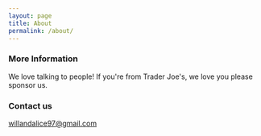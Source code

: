 ```yaml
---
layout: page
title: About
permalink: /about/
---
```



### More Information

We love talking to people! If you're from Trader Joe's, we love you please sponsor us.

### Contact us

[willandalice97@gmail.com](mailto:willandalice97@gmail.com)
